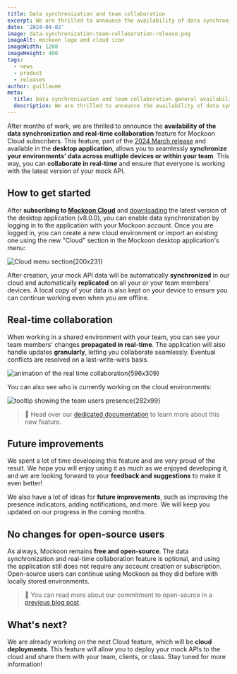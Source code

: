 ```yaml
---
title: Data synchronization and team collaboration
excerpt: We are thrilled to announce the availability of data synchronization and real-time collaboration for Mockoon Cloud users
date: '2024-04-02'
image: data-synchronization-team-collaboration-release.png
imageAlt: mockoon logo and cloud icon
imageWidth: 1200
imageHeight: 400
tags:
  - news
  - product
  - releases
author: guillaume
meta:
  title: Data synchronization and team collaboration general availability
  description: We are thrilled to announce the availability of data synchronization and real-time collaboration for Mockoon Cloud users in the 2024 March release
---
```


After months of work, we are thrilled to announce the **availability of the data synchronization and real-time collaboration** feature for Mockoon Cloud subscribers. This feature, part of the [2024 March release](/releases/8.0.0/) and available in the **desktop application**, allows you to seamlessly **synchronize your environments' data across multiple devices or within your team**. This way, you can **collaborate in real-time** and ensure that everyone is working with the latest version of your mock API.

## How to get started

After **subscribing to [Mockoon Cloud](/cloud/)** and [downloading](/download/) the latest version of the desktop application (v8.0.0), you can enable data synchronization by logging in to the application with your Mockoon account. Once you are logged in, you can create a new cloud environment or import an existing one using the new "Cloud" section in the Mockoon desktop application's menu:

![Cloud menu section{200x231}](/images/blog/data-synchronization-team-collaboration-release/cloud-sync-menu.png)

After creation, your mock API data will be automatically **synchronized** in our cloud and automatically **replicated** on all your or your team members' devices. A local copy of your data is also kept on your device to ensure you can continue working even when you are offline.

## Real-time collaboration

When working in a shared environment with your team, you can see your team members' changes **propagated in real-time**. The application will also handle updates **granularly**, letting you collaborate seamlessly. Eventual conflicts are resolved on a last-write-wins basis.

![animation of the real time collaboration{596x309}](/images/blog/data-synchronization-team-collaboration-release/real-time-collaboration.gif)

You can also see who is currently working on the cloud environments:

![tooltip showing the team users presence{282x99}](/images/blog/data-synchronization-team-collaboration-release/team-presence.png)

> 📘 Head over our [dedicated documentation](/docs/latest/mockoon-cloud/data-synchronization-team-collaboration/) to learn more about this new feature.

## Future improvements

We spent a lot of time developing this feature and are very proud of the result. We hope you will enjoy using it as much as we enjoyed developing it, and we are looking forward to your **feedback and suggestions** to make it even better!

We also have a lot of ideas for **future improvements**, such as improving the presence indicators, adding notifications, and more. We will keep you updated on our progress in the coming months.

## No changes for open-source users

As always, Mockoon remains **free and open-source**. The data synchronization and real-time collaboration feature is optional, and using the application still does not require any account creation or subscription. Open-source users can continue using Mockoon as they did before with locally stored environments.

> 📰 You can read more about our commitment to open-source in a [previous blog post](/blog/our-commitment-open-source-community/).

## What's next?

We are already working on the next Cloud feature, which will be **cloud deployments**. This feature will allow you to deploy your mock APIs to the cloud and share them with your team, clients, or class. Stay tuned for more information!
